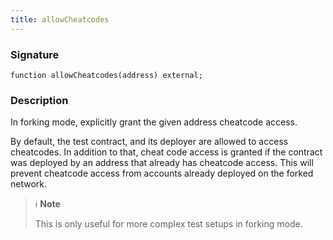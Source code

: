 ```yaml
---
title: allowCheatcodes
---
```


### Signature

```solidity
function allowCheatcodes(address) external;
```

### Description

In forking mode, explicitly grant the given address cheatcode access.

By default, the test contract, and its deployer are allowed to access cheatcodes. In addition to that, cheat code
access is granted if the contract was deployed by an address that already has cheatcode access.
This will prevent cheatcode access from accounts already deployed on the forked network.

> ℹ️ **Note**
>
> This is only useful for more complex test setups in forking mode.
